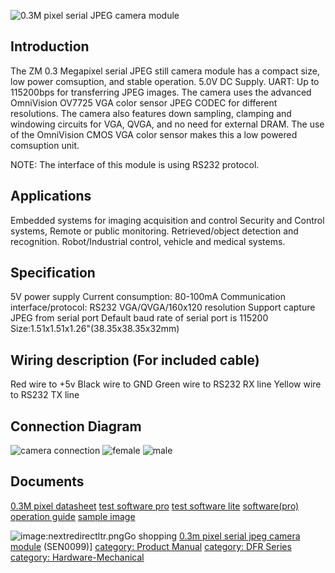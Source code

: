 
![0.3M pixel serial JPEG camera module](image/30mcamera.jpg "wikilink")

Introduction
------------

The ZM 0.3 Megapixel serial JPEG still camera module has a compact size, low power comsuption, and stable operation. 5.0V DC Supply. UART: Up to 115200bps for transferring JPEG images. The camera uses the advanced OmniVision OV7725 VGA color sensor JPEG CODEC for different resolutions. The camera also features down sampling, clamping and windowing circuits for VGA, QVGA, and no need for external DRAM. The use of the OmniVision CMOS VGA color sensor makes this a low powered comsuption unit.

NOTE: The interface of this module is using RS232 protocol.

Applications
------------

Embedded systems for imaging acquisition and control
Security and Control systems,
Remote or public monitoring.
Retrieved/object detection and recognition.
Robot/Industrial control, vehicle and medical systems.

Specification
-------------

5V power supply
Current consumption: 80-100mA
Communication interface/protocol: RS232
VGA/QVGA/160x120 resolution
Support capture JPEG from serial port
Default baud rate of serial port is 115200
Size:1.51x1.51x1.26"(38.35x38.35x32mm)

Wiring description (For included cable)
---------------------------------------

Red wire to +5v
Black wire to GND
Green wire to RS232 RX line
Yellow wire to RS232 TX line

Connection Diagram
------------------

![camera connection](image/camera.jpg "wikilink") ![female](image/fmemale.jpg "wikilink") ![male](image/male.jpg "wikilink")

Documents
---------

[0.3M pixel datasheet](http://www.dfrobot.com/image/data/SEN0099/camera%20module.pdf)
[test software pro](http://www.dfrobot.com/image/data/SEN0099/PC_Software/PC-Demo%20Pro.rar)
[test software lite](http://www.dfrobot.com/image/data/SEN0099/PC_Software/PC-Demo%20lite.rar)
[software(pro) operation guide](http://www.dfrobot.com/image/data/SEN0099/Operation%20Guide%20Pro%20VerA.pdf)
[sample image](http://www.dfrobot.com/image/data/SEN0099/zm.jpg)

![image:nextredirectltr.pngGo](image/nextredirectltr.png "wikilink") shopping [0.3m pixel serial jpeg camera module](http://www.dfrobot.com/index.php?route=product/product&filter_name=sen0099&product_id=532#.ujlAlpJ9eo0) (SEN0099)\]
[category: Product Manual](/category:_Product_Manual "wikilink") [category: DFR Series](/category:_DFR_Series "wikilink") [category: Hardware-Mechanical](/category:_Hardware-Mechanical "wikilink")